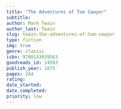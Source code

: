```yaml
---
title: "The Adventures of Tom Sawyer"
subtitle: 
author: Mark Twain
author_last: Twain
slug: twain-the-adventures-of-tom-sawyer
type: fiction
img: true
genre: classic
isbn: 9780143039563
goodreads_id: 24583
publish_year: 1875
pages: 244
rating: 
date_started:
date_completed:
priority: low
---
```

